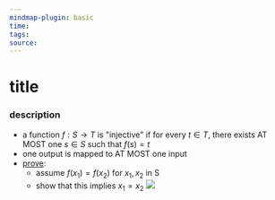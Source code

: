 ```yaml
---
mindmap-plugin: basic
time: 
tags: 
source:
---
```

# title
### description
- a function $f: S \to T$ is "injective" if for every $t \in T$, there exists AT MOST one $s \in S$ such that $f(s) = t$
- one output is mapped to AT MOST one input
- <u>prove</u>: 
	- assume $f(x_1) = f(x_2)$ for $x_1, x_2$ in S 
	- show that this implies $x_1 = x_2$
![](https://i.imgur.com/Kuz8mlz.png)
